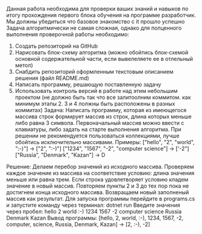 Данная работа необходима для проверки ваших знаний и навыков по итогу прохождения первого блока обучения на программе разработчик. Мы должны убедиться что базовое знакомство с it прошло успешно
Задача алгоритмически не самая сложная, однако для полценного выполнения проверочной работы необходимо:
1. Создать репозиторий на GitHub
2. Нарисовать блок-схему алгоритма (можно обойтись блок-схемой основной содержательной части, если вывелеляете ее в отлельный метол)
3. Снабдить репозиторий оформленным текстовым описанием решения (файл README.md)
4. Написать программу, решающую поставленную задачу
5. Использовать контроль версий в работе над этим небольшим проектом (не должно быть так что все залитоолним коммитом. как минимум этапы 2. 3 и 4 лолжны быть расположены в разных коммитах)
Задача: Написать программу, которая из имеющегося массива строк формирует массив из строк, длина которых меньше либо равна 3 символа. Первоначальный массив можно ввести с клавиатуры, либо задать на старте выполнения алгоритма. При решении не рекомендуется пользоваться коллекциями, лучше обойтись исключительно массивами.
Примеры:
["hello", "2", "world", ":-)"] -> ["2", ":-)"]
["1234", "1567", "-2", "computer science"] -> ['-2"]
["Russia", "Denmark", "Kazan"] -> D

Решение:
Делаем перебор значений из исходного массива. Проверяем каждое значение из массива на соответствие условию: длина значения меньше или равна трем. Если строка удовлетворяет условию кладем значение в новый массив. Повторяем пункты 2 и 3 до тех пор пока не достигнем конца исходного массива. Возвращаем новый заполненый массив как результат.
Для запуска программы перейдите в programs.cs  и запустите команду через терминал: dotnet run 
Введите значения через пробел: hello 2 world :-) 1234 1567 -2 computer science Russia Denmark Kazan
Вывод программы:
[hello, 2, world, :-), 1234, 1567, -2, computer, science, Russia, Denmark, Kazan] -> [2, :-), -2]